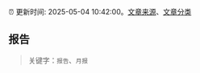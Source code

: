 :alarm_clock: 更新时间: 2025-05-04 10:42:00。[文章来源](/README.md)、[文章分类](/TAGS.md)

## 报告


> 关键字：`报告`、`月报`



